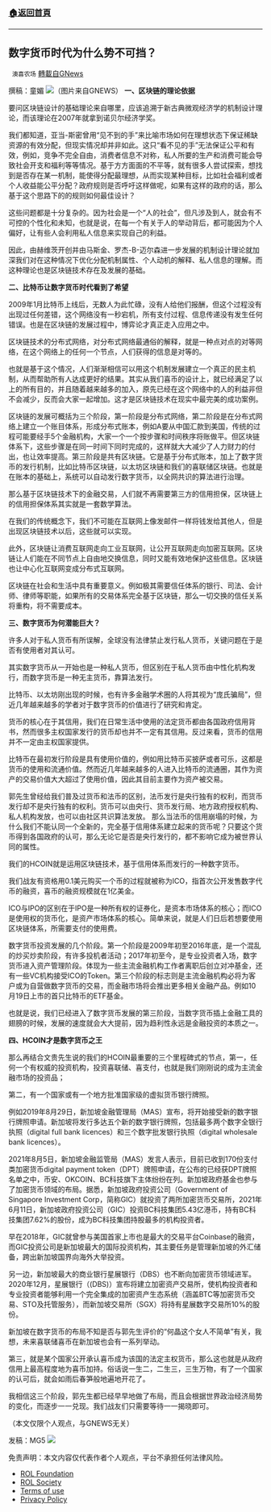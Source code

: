 ###  [:house:返回首頁](https://github.com/ourhimalayas/txt)
---


## 数字货币时代为什么势不可挡？
` 澳喜农场` [轉載自GNews](https://gnews.org/zh-hans/1662959/)

撰稿：童媚
![](https://assets.gnews.org/wp-content/uploads/2021/11/货币之王.png)（图片来自GNEWS）
**一、区块链的理论依据**

要问区块链设计的基础理论来自哪里，应该追溯于新古典微观经济学的机制设计理论，而该理论在2007年就拿到诺贝尔经济学奖。

我们都知道，亚当-斯密曾用“见不到的手”来比喻市场如何在理想状态下保证稀缺资源的有效分配，但现实情况却并非如此。这只“看不见的手”无法保证公平和有效，例如，竞争不完全自由，消费者信息不对称，私人所要的生产和消费可能会导致社会开支和福利等等情况。基于方方面面的不平等，就有很多人尝试探索，想找到是否存在某一机制，能使得分配最理想，从而实现某种目标，比如社会福利或者个人收益能公平分配？政府规则是否呼吁这样做呢，如果有这样的政府的话，那么基于这个思路下的的规则如何最佳设计？

这些问题都是十分复杂的。因为社会是一个“人的社会”，但凡涉及到人，就会有不可控的个性化和未知，也就是说，在每一个有关于人的举动背后，都可能因为个人偏好，让有些人会利用私人信息来实现自己的利益。

因此，由赫维茨开创并由马斯金、罗杰-B-迈尔森进一步发展的机制设计理论就加深我们对在这种情况下优化分配机制属性、个人动机的解释、私人信息的理解。而这种理论也是区块链技术存在及发展的基础。

**二、比特币让数字货币时代看到了希望**

2009年1月比特币上线后，无数人为此忙碌，没有人给他们报酬，但这个过程没有出现过任何差错，这个网络没有一秒宕机，所有支付过程、信息传递没有发生任何错误。也是在区块链的发展过程中，博弈论才真正走入应用之中。

区块链技术的分布式网络，对分布式网络最通俗的解释，就是一种点对点的对等网络，在这个网络上的任何一个节点，人们获得的信息是对等的。

也就是基于这个情况，人们渐渐相信可以用这个机制发展建立一个真正的民主机制，从而帮助所有人达成更好的结果。其实从我们喜币的设计上，就已经满足了以上的所有目的，并且随着越来越多的加入，原先已经在这个网络中的人的利益非但不会减少，反而会大家一起增加。这才是区块链技术在现实中最完美的成功案例。

区块链的发展可概括为三个阶段，第一阶段是分布式网络，第二阶段是在分布式网络上建立一个账目体系，形成分布式账本，例如A要从中国汇款到美国，传统的过程可能要经手5个金融机构，大家一个一个按步骤和时间秩序将账做平。但区块链体系下，这些步骤是在同一时间下同时完成的，这样就大大减少了人力财力的付出，也让效率提高。第三阶段是共有区块链。它是基于分布式账本，加上了数字货币的发行机制，比如比特币区块链，以太坊区块链和我们的喜联储区块链。也就是在账本的基础上，系统可以自动发行数字货币，以全网共识的算法进行治理。

那么基于区块链技术下的金融交易，人们就不再需要第三方的信用担保，区块链上的信用担保体系其实就是一套数学算法。

在我们的传统概念下，我们不可能在互联网上像发邮件一样将钱发给其他人，但是出现区块链技术以后，这些就可以实现。

此外，区块链让消费互联网走向工业互联网，让公开互联网走向加密互联网。区块链让人们能在不同节点上自由地交换信息，同时又能有效地保护这些信息。区块链也让中心化互联网变成分布式互联网。

区块链在社会和生活中具有重要意义。例如极其需要信任体系的银行、司法、会计师、律师等职能，如果所有的交易体系完全基于区块链，那么一切交换的信任关系将重构，将不需要成本。

**三、数字货币为何潜能巨大？**

许多人对于私人货币有所误解，全球没有法律禁止发行私人货币，关键问题在于是否有使用者对其认可。

其实数字货币从一开始也是一种私人货币，但区别在于私人货币由中性化机构发行，而数字货币是一种无主货币，靠算法发行。

比特币、以太坊刚出现的时候，也有许多金融学术圈的人将其视为“庞氏骗局”，但近几年越来越多的学者对于数字货币的价值进行了研究和肯定。

货币的核心在于其信用，我们在日常生活中使用的法定货币都由各国政府信用背书，然而很多主权国家发行的货币却也并不一定有其信用。反过来看，货币的信用并不一定由主权国家提供。

比特币在最初发行阶段是具有使用价值的，例如用比特币买披萨或者可乐，这都是货币的使用和流通价值。然而近几年越来越多的人进入比特币的流通圈，其作为资产的交易价值大大超过了使用价值，因此其目前主要作为资产被交易。

郭先生曾经给我们普及过货币和法币的区别，法币发行是央行独有的权利，而货币发行却不是央行独有的权利。货币可以由央行、货币发行局、地方政府授权机构、私人机构发放，也可以由社区共识算法发放。 那么当法币的信用崩塌的时候，为什么我们不能认同一个全新的，完全基于信用体系建立起来的货币呢？只要这个货币得到各国政府的认可，那么无论它是否是央行发行的，都不影响它成为被世界认同的属性。

我们的HCOIN就是运用区块链技术，基于信用体系而发行的一种数字货币。

我们战友有资格用0.1美元购买一个币的过程就被称为ICO，指首次公开发售数字代币的融资，喜币的融资规模就在1亿美金。

ICO与IPO的区别在于IPO是一种所有权的证券化，是资本市场体系的核心；而ICO是使用权的货币化，是资产市场体系的核心。简单来说，就是人们日后若想要使用区块链体系，所需要支付的使用费。

数字货币投资发展的几个阶段。第一个阶段是2009年初至2016年底，是一个混乱的炒买炒卖阶段，有许多投机者活动；2017年初至今，是专业投资者入场，数字货币进入资产管理阶段。体现为一些主流金融机构工作者离职后创立对冲基金，还有一些VC机构接受ICO的Token。第三个阶段的标志则是主流金融机构必将为客户或为自营做数字货币的交易，而金融市场将会推出更多相关金融产品。例如10月19日上市的首只比特币的ETF基金。

也就是说，我们已经进入了数字货币发展的第三阶段，当数字货币插上金融工具的翅膀的时候，发展的速度就会大大提前，因为趋利性永远是金融投资的本质之一。

**四、HCOIN才是数字货币之王**

那么再结合文贵先生说的我们的HCOIN最重要的三个里程碑式的节点，第一，任何一个有权威的投资机构，投资喜联储、喜支付，也就是我们刚刚说的成为主流金融市场的投资品；

第二，有一个国家或有一个地方批准国家级的虚拟货币银行牌照。

例如2019年8月29日，新加坡金融管理局（MAS）宣布，将开始接受新的数字银行牌照申请。新加坡将发行多达五个新的数字银行牌照，包括最多两个数字全银行执照（digital full bank licences）和三个数字批发银行执照（digital wholesale bank licences）。

2021年8月5日，新加坡金融监管局（MAS）发言人表示，目前已收到170份支付类加密货币digital payment token（DPT）牌照申请，在公布的已经获DPT牌照名单之中，币安、OKCOIN、BC科技旗下主体纷纷在列。新加坡政府基金也参与了加密货币领域的布局。据悉，新加坡政府投资公司（Government of Singapore Investment Corp，简称GIC）就投资了两所加密货币交易所，2021年6月11日，新加坡政府投资公司（GIC）投资BC科技集团5.43亿港币，持有BC科技集团7.62%的股份，成为BC科技集团持股最多的机构投资者。

早在2018年，GIC就曾参与美国首家上市也是最大的交易平台Coinbase的融资，而GIC投资公司是新加坡最大的国际投资机构，其主要任务是管理新加坡的外汇储备，跨出新加坡国界向海外大举投资。

另一边，新加坡最大的商业银行星展银行（DBS）也不断向加密货币领域进军。2020年12月，星展银行（(DBS)）宣布将建立加密资产交易所，使机构投资者和专业投资者能够利用一个完全集成的加密资产生态系统（涵盖BTC等加密货币交易、STO及托管服务），而新加坡交易所（SGX）将持有星展数字交易所10%的股份。

新加坡在数字货币的布局不知是否与郭先生评价的“何晶这个女人不简单”有关，我想，未来喜联储喜币在新加坡也会有一系列举动。

第三，就是某个国家公开承认喜币成为该国的法定主权货币，那么这也就是从政府信用上最高程度地为喜币加持。俗话说一生二，二生三，三生万物，有了一个国家的认可后，就会如雨后春笋般地遍地开花了。

我相信这三个阶段，郭先生都已经早早地做了布局，而且会根据世界政治经济局势的变化，而逐步一一兑现。我们战友们只需要等待一一揭晓即可。

（本文仅限个人观点，与GNEWS无关）

发稿：MG5
![](https://assets.gnews.org/wp-content/uploads/2021/11/澳喜图标2-1-1.jpg)
 

免责声明：本文内容仅代表作者个人观点，平台不承担任何法律风险。

- [ROL Foundation](https://rolfoundation.org/)
- [ROL Society](https://rolsociety.org/)
- [Terms of use](https://gnews.org/terms-of-use-3/)
- [Privacy Policy](https://gnews.org/privacy-policy/)
